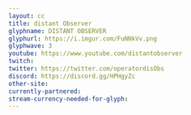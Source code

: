 ```yaml
---
layout: cc
title: distant Observer
glyphname: DISTANT OBSERVER
glyphurl: https://i.imgur.com/FuNNkVv.png
glyphwave: 3
youtube: https://www.youtube.com/distantobserver
twitch: 
twitter: https://twitter.com/operatordisObs
discord: https://discord.gg/HPHgyZc
other-site: 
currently-partnered: 
stream-currency-needed-for-glyph: 
---
```


